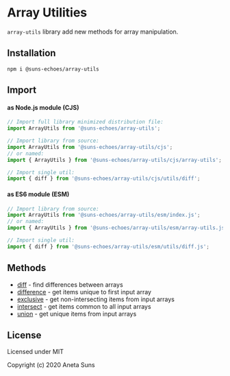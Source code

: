 Array Utilities
===============

`array-utils` library add new methods for array manipulation.


Installation
------------

`npm i @suns-echoes/array-utils`


Import
------

#### as Node.js module (CJS)

```js
// Import full library minimized distribution file:
import ArrayUtils from '@suns-echoes/array-utils';

// Import library from source:
import ArrayUtils from '@suns-echoes/array-utils/cjs';
// or named:
import { ArrayUtils } from '@suns-echoes/array-utils/cjs/array-utils';

// Import single util:
import { diff } from '@suns-echoes/array-utils/cjs/utils/diff';
```

#### as ES6 module (ESM)

```js
// Import library from source:
import ArrayUtils from '@suns-echoes/array-utils/esm/index.js';
// or named:
import { ArrayUtils } from '@suns-echoes/array-utils/esm/array-utils.js';

// Import single util:
import { diff } from '@suns-echoes/array-utils/esm/utils/diff.js';
```


Methods
-------

* [diff](./docs/utils/diff.md) - find differences between arrays
* [difference](./docs/utils/difference.md) - get items unique to first input array
* [exclusive](./docs/utils/exclusive.md) - get non-intersecting items from input arrays
* [intersect](./docs/utils/intersect.md) - get items common to all input arrays
* [union](./docs/utils/union.md) - get unique items from input arrays


License
-------

Licensed under MIT

Copyright (c) 2020 Aneta Suns
